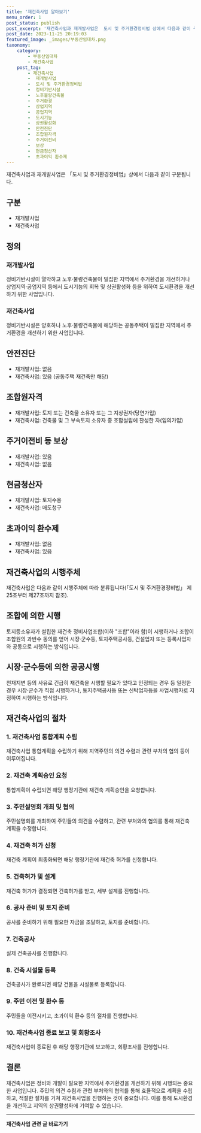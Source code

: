 ```yaml
---
title: '재건축사업 알아보기'
menu_order: 1
post_status: publish
post_excerpt: '재건축사업과 재개발사업은  도시 및 주거환경정비법 상에서 다음과 같이 구분됩니다.'
post_date: 2023-11-25 20:19:03
featured_image: _images/부동산임대차.png
taxonomy:
    category:
        - 부동산임대차
        - 재건축사업
    post_tag:
        - 재건축사업
        -  재개발사업
        -  도시 및 주거환경정비법
        -  정비기반시설
        -  노후불량건축물
        -  주거환경
        -  상업지역
        -  공업지역
        -  도시기능
        -  상권활성화
        -  안전진단
        -  조합원자격
        -  주거이전비
        -  보상
        -  현금청산자
        -  초과이익 환수제
---
```



재건축사업과 재개발사업은 「도시 및 주거환경정비법」상에서 다음과 같이 구분됩니다.

## 구분

- 재개발사업
- 재건축사업

## 정의

### 재개발사업
정비기반시설이 열악하고 노후·불량건축물이 밀집한 지역에서 주거환경을 개선하거나 상업지역·공업지역 등에서 도시기능의 회복 및 상권활성화 등을 위하여 도시환경을 개선하기 위한 사업입니다.

### 재건축사업
정비기반시설은 양호하나 노후·불량건축물에 해당하는 공동주택이 밀집한 지역에서 주거환경을 개선하기 위한 사업입니다.

## 안전진단

- 재개발사업: 없음
- 재건축사업: 있음 (공동주택 재건축만 해당)

## 조합원자격

- 재개발사업: 토지 또는 건축물 소유자 또는 그 지상권자(당연가입)
- 재건축사업: 건축물 및 그 부속토지 소유자 중 조합설립에 찬성한 자(임의가입)

## 주거이전비 등 보상

- 재개발사업: 있음
- 재건축사업: 없음

## 현금청산자

- 재개발사업: 토지수용
- 재건축사업: 매도청구

## 초과이익 환수제

- 재개발사업: 없음
- 재건축사업: 있음

## 재건축사업의 시행주체

재건축사업은 다음과 같이 시행주체에 따라 분류됩니다(「도시 및 주거환경정비법」 제25조부터 제27조까지 참조).

## 조합에 의한 시행

토지등소유자가 설립한 재건축 정비사업조합(이하 "조합"이라 함)이 시행하거나 조합이 조합원의 과반수 동의를 얻어 시장·군수등, 토지주택공사등, 건설업자 또는 등록사업자와 공동으로 시행하는 방식입니다.

## 시장·군수등에 의한 공공시행

천재지변 등의 사유로 긴급히 재건축을 시행할 필요가 있다고 인정되는 경우 등 일정한 경우 시장·군수가 직접 시행하거나, 토지주택공사등 또는 신탁업자등을 사업시행자로 지정하여 시행하는 방식입니다.

## 재건축사업의 절차

### 1. 재건축사업 통합계획 수립

재건축사업 통합계획을 수립하기 위해 지역주민의 의견 수렴과 관련 부처의 협의 등이 이루어집니다.

### 2. 재건축 계획승인 요청

통합계획이 수립되면 해당 행정기관에 재건축 계획승인을 요청합니다.

### 3. 주민설명회 개최 및 협의

주민설명회를 개최하여 주민들의 의견을 수렴하고, 관련 부처와의 협의를 통해 재건축 계획을 수정합니다.

### 4. 재건축 허가 신청

재건축 계획이 최종화되면 해당 행정기관에 재건축 허가를 신청합니다.

### 5. 건축허가 및 설계

재건축 허가가 결정되면 건축허가를 받고, 세부 설계를 진행합니다.

### 6. 공사 준비 및 토지 준비

공사를 준비하기 위해 필요한 자금을 조달하고, 토지를 준비합니다.

### 7. 건축공사

실제 건축공사를 진행합니다.

### 8. 건축 시설물 등록

건축공사가 완료되면 해당 건물을 시설물로 등록합니다.

### 9. 주민 이전 및 환수 등

주민들을 이전시키고, 초과이익 환수 등의 절차를 진행합니다.

### 10. 재건축사업 종료 보고 및 회황조사

재건축사업이 종료된 후 해당 행정기관에 보고하고, 회황조사를 진행합니다.

## 결론

재건축사업은 정비와 개발이 필요한 지역에서 주거환경을 개선하기 위해 시행되는 중요한 사업입니다. 주민의 의견 수렴과 관련 부처와의 협의를 통해 효율적으로 계획을 수립하고, 적절한 절차를 거쳐 재건축사업을 진행하는 것이 중요합니다. 이를 통해 도시환경을 개선하고 지역의 상권활성화에 기여할 수 있습니다.
<!-- wp:separator -->
<hr class="wp-block-separator has-alpha-channel-opacity"/>
<!-- /wp:separator -->

<!-- wp:group {"backgroundColor":"base","layout":{"type":"constrained"}} -->
<div class="wp-block-group has-base-background-color has-background"><!-- wp:paragraph {"align":"center","fontSize":"medium"} -->
<p class="has-text-align-center has-large-font-size"><strong>재건축사업 관련 글 바로가기</strong></p>
<!-- /wp:paragraph -->


<!-- wp:latest-posts
{"categories":[{"id":27267,"count":19,"description":"","link":"https://uknowlaw.com/category/%ec%9e%ac%ea%b1%b4%ec%b6%95%ec%82%ac%ec%97%85/","name":"재건축사업","slug":"재건축사업","taxonomy":"category","parent":0,"meta":[],"_links":{"self":[{"href":"https://uknowlaw.com/wp-json/wp/v2/categories/27267"}],"collection":[{"href":"https://uknowlaw.com/wp-json/wp/v2/categories"}],"about":[{"href":"https://uknowlaw.com/wp-json/wp/v2/taxonomies/category"}],"wp:post_type":[{"href":"https://uknowlaw.com/wp-json/wp/v2/posts?categories=27267"}],"curies":[{"name":"wp","href":"https://api.w.org/{rel}","templated":true}]}}],"postsToShow":100,"excerptLength":28,"postLayout":"grid","columns":2,"featuredImageAlign":"left","featuredImageSizeSlug":"large","fontSize":"small"} /--></div>
<!-- /wp:group -->